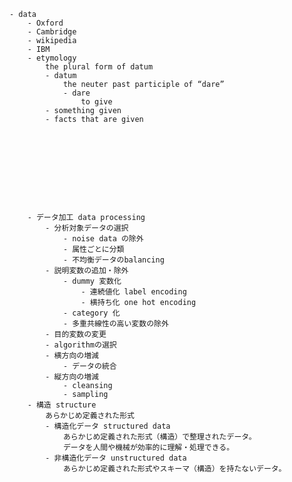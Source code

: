 
    - data
        - Oxford
        - Cambridge
        - wikipedia
        - IBM
        - etymology
            the plural form of datum
            - datum
                the neuter past participle of “dare”
                - dare
                    to give
            - something given
            - facts that are given
    
    
    
    

    
        
            
        
        
        - データ加工 data processing
            - 分析対象データの選択
                - noise data の除外
                - 属性ごとに分類
                - 不均衡データのbalancing
            - 説明変数の追加・除外
                - dummy 変数化
                    - 連続値化 label encoding
                    - 横持ち化 one hot encoding
                - category 化
                - 多重共線性の高い変数の除外
            - 目的変数の変更
            - algorithmの選択
            - 横方向の増減
                - データの統合
            - 縦方向の増減
                - cleansing
                - sampling
        - 構造 structure
            あらかじめ定義された形式
            - 構造化データ structured data
                あらかじめ定義された形式（構造）で整理されたデータ。
                データを人間や機械が効率的に理解・処理できる。
            - 非構造化データ unstructured data
                あらかじめ定義された形式やスキーマ（構造）を持たないデータ。
        